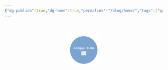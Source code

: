 ```yaml
---
{"dg-publish":true,"dg-home":true,"permalink":"/blog/home/","tags":["gardenEntry"],"dgPassFrontmatter":true}
---
```


<html lang="zh-CN">
<head>
    <meta charset="UTF-8">
    <meta name="viewport" content="width=device-width, initial-scale=1.0">
    <title>Kongyu Blog</title>
    <style>
        .container {
            text-align: center;
            margin-top: 50px;
        }
        .logo {
            max-width: 100px;
            height: auto;
        }
        .text {
            font-size: 24px;
            margin-top: 10px;
        }
    </style>
</head>
<body>
    <div class="container">
        <a href="https://github.com/yulv706/blog" target="_blank">
            <img src="https://github.com/yulv706/blog/blob/main/logo_transparent.png?raw=true" alt="Kongyu Blog" class="logo">
        </a>
    </div>
</body>
</html>
